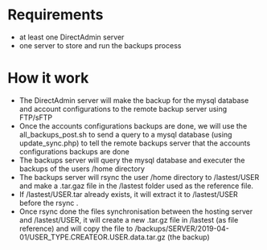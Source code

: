 # Requirements
- at least one DirectAdmin server
- one server to store and run the backups process

# How it work
- The DirectAdmin server will make the backup for the mysql database and account configurations to the remote backup server using FTP/sFTP
- Once the accounts configurations backups are done, we will use the all_backups_post.sh to send a query to a mysql database (using update_sync.php) to tell the remote backups server that the accounts configurations backups are done
- The backups server will query the mysql database and executer the backups of the users /home directory
- The backups server will rsync the user /home directory to /lastest/USER and make a .tar.gaz file in the /lastest folder used as the reference file.
- If /lastest/USER.tar already exists, it will extract it to /lastest/USER before the rsync .
 - Once rsync done the files synchronisation between the hosting server and /lastest/USER, it will create a new .tar.gz file in /lastest (as file reference) and will copy the file to /backups/SERVER/2019-04-01/USER_TYPE.CREATEOR.USER.data.tar.gz (the backup)
